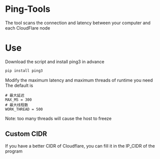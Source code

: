 # Ping-Tools
The tool scans the connection and latency between your computer and each CloudFlare node
# Use
Download the script and install ping3 in advance
```bash
pip install ping3
```
Modify the maximum latency and maximum threads of runtime you need
The default is
```python3
# 最大延迟
MAX_MS = 300
# 最大线程数
WORK_THREAD = 500
```
Note: too many threads will cause the host to freeze
## Custom CIDR
If you have a better CIDR of Cloudflare, you can fill it in the IP_CIDR of the program
